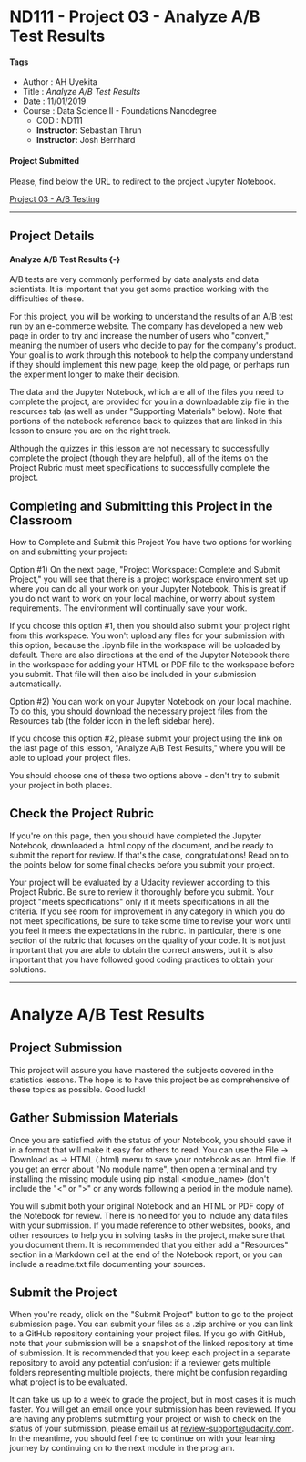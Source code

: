 # ND111 - Project 03 - Analyze A/B Test Results

#### Tags
* Author : AH Uyekita
* Title  : _Analyze A/B Test Results_
* Date   : 11/01/2019
* Course : Data Science II - Foundations Nanodegree
    * COD    : ND111
    * **Instructor:** Sebastian Thrun
    * **Instructor:** Josh Bernhard

#### Project Submitted

Please, find below the URL to redirect to the project Jupyter Notebook.

[Project 03 - A/B Testing][project03_url]

[project03_url]: a

********************************************************************************

## Project Details

#### Analyze A/B Test Results {-}

A/B tests are very commonly performed by data analysts and data scientists. It is important that you get some practice working with the difficulties of these.

For this project, you will be working to understand the results of an A/B test run by an e-commerce website. The company has developed a new web page in order to try and increase the number of users who "convert," meaning the number of users who decide to pay for the company's product. Your goal is to work through this notebook to help the company understand if they should implement this new page, keep the old page, or perhaps run the experiment longer to make their decision.

The data and the Jupyter Notebook, which are all of the files you need to complete the project, are provided for you in a downloadable zip file in the resources tab (as well as under "Supporting Materials" below). Note that portions of the notebook reference back to quizzes that are linked in this lesson to ensure you are on the right track.

Although the quizzes in this lesson are not necessary to successfully complete the project (though they are helpful), all of the items on the Project Rubric must meet specifications to successfully complete the project.

## Completing and Submitting this Project in the Classroom

How to Complete and Submit this Project
You have two options for working on and submitting your project:

Option #1) On the next page, "Project Workspace: Complete and Submit Project," you will see that there is a project workspace environment set up where you can do all your work on your Jupyter Notebook. This is great if you do not want to work on your local machine, or worry about system requirements. The environment will continually save your work.

If you choose this option #1, then you should also submit your project right from this workspace. You won't upload any files for your submission with this option, because the .ipynb file in the workspace will be uploaded by default. There are also directions at the end of the Jupyter Notebook there in the workspace for adding your HTML or PDF file to the workspace before you submit. That file will then also be included in your submission automatically.

Option #2) You can work on your Jupyter Notebook on your local machine. To do this, you should download the necessary project files from the Resources tab (the folder icon in the left sidebar here).

If you choose this option #2, please submit your project using the link on the last page of this lesson, "Analyze A/B Test Results," where you will be able to upload your project files.

You should choose one of these two options above - don't try to submit your project in both places.

## Check the Project Rubric

If you're on this page, then you should have completed the Jupyter Notebook, downloaded a .html copy of the document, and be ready to submit the report for review. If that's the case, congratulations! Read on to the points below for some final checks before you submit your project.

Your project will be evaluated by a Udacity reviewer according to this Project Rubric. Be sure to review it thoroughly before you submit. Your project "meets specifications" only if it meets specifications in all the criteria. If you see room for improvement in any category in which you do not meet specifications, be sure to take some time to revise your work until you feel it meets the expectations in the rubric. In particular, there is one section of the rubric that focuses on the quality of your code. It is not just important that you are able to obtain the correct answers, but it is also important that you have followed good coding practices to obtain your solutions.

***

# Analyze A/B Test Results

## Project Submission

This project will assure you have mastered the subjects covered in the statistics lessons. The hope is to have this project be as comprehensive of these topics as possible. Good luck!

## Gather Submission Materials
Once you are satisfied with the status of your Notebook, you should save it in a format that will make it easy for others to read. You can use the File -> Download as -> HTML (.html) menu to save your notebook as an .html file. If you get an error about "No module name", then open a terminal and try installing the missing module using pip install <module_name> (don't include the "<" or ">" or any words following a period in the module name).

You will submit both your original Notebook and an HTML or PDF copy of the Notebook for review. There is no need for you to include any data files with your submission. If you made reference to other websites, books, and other resources to help you in solving tasks in the project, make sure that you document them. It is recommended that you either add a "Resources" section in a Markdown cell at the end of the Notebook report, or you can include a readme.txt file documenting your sources.

## Submit the Project
When you're ready, click on the "Submit Project" button to go to the project submission page. You can submit your files as a .zip archive or you can link to a GitHub repository containing your project files. If you go with GitHub, note that your submission will be a snapshot of the linked repository at time of submission. It is recommended that you keep each project in a separate repository to avoid any potential confusion: if a reviewer gets multiple folders representing multiple projects, there might be confusion regarding what project is to be evaluated.

It can take us up to a week to grade the project, but in most cases it is much faster. You will get an email once your submission has been reviewed. If you are having any problems submitting your project or wish to check on the status of your submission, please email us at review-support@udacity.com. In the meantime, you should feel free to continue on with your learning journey by continuing on to the next module in the program.
